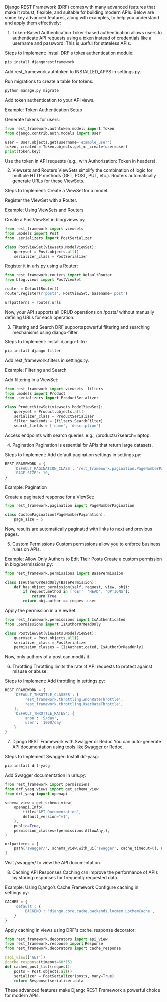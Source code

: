 Django REST Framework (DRF) comes with many advanced features that make it robust, flexible, and suitable for building modern APIs. Below are some key advanced features, along with examples, to help you understand and apply them effectively:

1. Token-Based Authentication
Token-based authentication allows users to authenticate API requests using a token instead of credentials like a username and password. This is useful for stateless APIs.

Steps to Implement:
Install DRF's token authentication module:

```bash
pip install djangorestframework
```

Add rest_framework.authtoken to INSTALLED_APPS in settings.py.

Run migrations to create a table for tokens:

```bash
python manage.py migrate
```

Add token authentication to your API views.

Example: Token Authentication Setup

Generate tokens for users:

```python
from rest_framework.authtoken.models import Token
from django.contrib.auth.models import User

user = User.objects.get(username='example_user')
token, created = Token.objects.get_or_create(user=user)
print(token.key)
```

Use the token in API requests (e.g., with Authorization: Token <your-token> in headers).

2. Viewsets and Routers
ViewSets simplify the combination of logic for multiple HTTP methods (GET, POST, PUT, etc.). Routers automatically generate URLs for these ViewSets.

Steps to Implement:
Create a ViewSet for a model.

Register the ViewSet with a Router.

Example: Using ViewSets and Routers

Create a PostViewSet in blog/views.py:

```python
from rest_framework import viewsets
from .models import Post
from .serializers import PostSerializer

class PostViewSet(viewsets.ModelViewSet):
    queryset = Post.objects.all()
    serializer_class = PostSerializer
```

Register it in urls.py using a Router:

```python
from rest_framework.routers import DefaultRouter
from blog.views import PostViewSet

router = DefaultRouter()
router.register(r'posts', PostViewSet, basename='post')

urlpatterns = router.urls
```

Now, your API supports all CRUD operations on /posts/ without manually defining URLs for each operation.

3. Filtering and Search
DRF supports powerful filtering and searching mechanisms using django-filter.

Steps to Implement:
Install django-filter:

```bash
pip install django-filter
```

Add rest_framework.filters in settings.py.

Example: Filtering and Search

Add filtering in a ViewSet:

```python
from rest_framework import viewsets, filters
from .models import Product
from .serializers import ProductSerializer

class ProductViewSet(viewsets.ModelViewSet):
    queryset = Product.objects.all()
    serializer_class = ProductSerializer
    filter_backends = [filters.SearchFilter]
    search_fields = ['name', 'description']
```

Access endpoints with search queries, e.g., /products/?search=laptop.

4. Pagination
Pagination is essential for APIs that return large datasets.

Steps to Implement:
Add default pagination settings in settings.py:

```python
REST_FRAMEWORK = {
    'DEFAULT_PAGINATION_CLASS': 'rest_framework.pagination.PageNumberPagination',
    'PAGE_SIZE': 10,
}
```

Example: Pagination

Create a paginated response for a ViewSet:

```python
from rest_framework.pagination import PageNumberPagination

class CustomPagination(PageNumberPagination):
    page_size = 5
```

Now, results are automatically paginated with links to next and previous pages.

5. Custom Permissions
Custom permissions allow you to enforce business rules on APIs.

Example: Allow Only Authors to Edit Their Posts
Create a custom permission in blog/permissions.py:

```python
from rest_framework.permissions import BasePermission

class IsAuthorOrReadOnly(BasePermission):
    def has_object_permission(self, request, view, obj):
        if request.method in ['GET', 'HEAD', 'OPTIONS']:
            return True
        return obj.author == request.user
```

Apply the permission in a ViewSet:

```python
from rest_framework.permissions import IsAuthenticated
from .permissions import IsAuthorOrReadOnly

class PostViewSet(viewsets.ModelViewSet):
    queryset = Post.objects.all()
    serializer_class = PostSerializer
    permission_classes = [IsAuthenticated, IsAuthorOrReadOnly]
```

Now, only authors of a post can modify it.

6. Throttling
Throttling limits the rate of API requests to protect against misuse or abuse.

Steps to Implement:
Add throttling in settings.py:

```python
REST_FRAMEWORK = {
    'DEFAULT_THROTTLE_CLASSES': [
        'rest_framework.throttling.AnonRateThrottle',
        'rest_framework.throttling.UserRateThrottle',
    ],
    'DEFAULT_THROTTLE_RATES': {
        'anon': '5/day',
        'user': '1000/day'
    }
}
```

7. Django REST Framework with Swagger or Redoc
You can auto-generate API documentation using tools like Swagger or Redoc.

Steps to Implement Swagger:
Install drf-yasg:

```bash
pip install drf-yasg
```

Add Swagger documentation in urls.py:

```python
from rest_framework import permissions
from drf_yasg.views import get_schema_view
from drf_yasg import openapi

schema_view = get_schema_view(
    openapi.Info(
        title="API Documentation",
        default_version="v1",
    ),
    public=True,
    permission_classes=(permissions.AllowAny,),
)

urlpatterns = [
    path('swagger/', schema_view.with_ui('swagger', cache_timeout=0), name='schema-swagger-ui'),
]
```

Visit /swagger/ to view the API documentation.

8. Caching API Responses
Caching can improve the performance of APIs by storing responses for frequently requested data.

Example: Using Django’s Cache Framework
Configure caching in settings.py:

```python
CACHES = {
    'default': {
        'BACKEND': 'django.core.cache.backends.locmem.LocMemCache',
    }
}
```

Apply caching in views using DRF's cache_response decorator:

```python
from rest_framework.decorators import api_view
from rest_framework.response import Response
from rest_framework.decorators import cache_response

@api_view(['GET'])
@cache_response(timeout=60*15)
def cached_post_list(request):
    posts = Post.objects.all()
    serializer = PostSerializer(posts, many=True)
    return Response(serializer.data)
```

These advanced features make Django REST Framework a powerful choice for modern APIs.